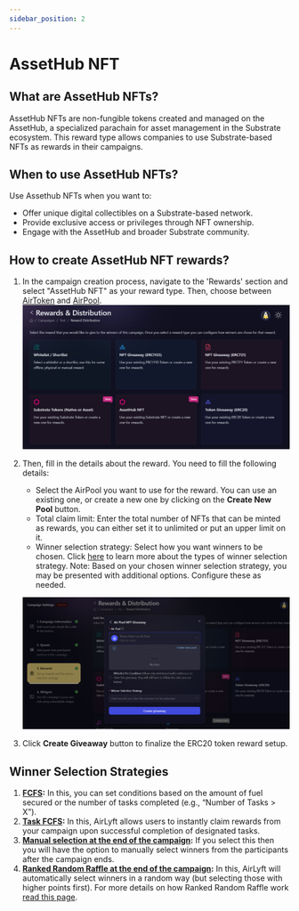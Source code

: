 ```yaml
---
sidebar_position: 2
---
```


# AssetHub NFT

## What are AssetHub NFTs?

AssetHub NFTs are non-fungible tokens created and managed on the AssetHub, a specialized parachain for asset management in the Substrate ecosystem. This reward type allows companies to use Substrate-based NFTs as rewards in their campaigns.

## When to use AssetHub NFTs?

Use Assethub NFTs when you want to:

- Offer unique digital collectibles on a Substrate-based network.
- Provide exclusive access or privileges through NFT ownership.
- Engage with the AssetHub and broader Substrate community.

## How to create AssetHub NFT rewards?

1. In the campaign creation process, navigate to the 'Rewards' section and select "AssetHub NFT" as your reward type. Then, choose between [AirToken](../../../air-token) and [AirPool](../../../air-pool).
![Creating a AssetHub NFT Giveaway](../images/rewardsmain.png)

2. Then, fill in the details about the reward. You need to fill the following details:
    - Select the AirPool you want to use for the reward. You can use an existing one, or create a new one by clicking on the **Create New Pool** button.
    - Total claim limit: Enter the total number of NFTs that can be minted as rewards, you can either set it to unlimited or put an upper limit on it.
    - Winner selection strategy: Select how you want winners to be chosen. Click [here](../winner-selection) to learn more about the types of winner selection strategy. 
    Note: Based on your chosen winner selection strategy, you may be presented with additional options. Configure these as needed.

    ![AssetHub NFT Creation](../images/assethubnftrewardcreation.png)

3. Click **Create Giveaway** button to finalize the ERC20 token reward setup.

## Winner Selection Strategies
1. **[FCFS](../winner-selection/fcfs):** In this, you can set conditions based on the amount of fuel secured or the number of tasks completed (e.g., “Number of Tasks > X”).
2. **[Task FCFS](../winner-selection/task-fcfs):** In this, AirLyft allows users to instantly claim rewards from your campaign upon successful completion of designated tasks.
3. **[Manual selection at the end of the campaign](../winner-selection/manual):** If you select this then you will have the option to manually select winners from the participants after the campaign ends.
4. **[Ranked Random Raffle at the end of the campaign](../winner-selection/ranked-random):** In this, AirLyft will automatically select winners in a random way (but selecting those with higher points first). For more details on how Ranked Random Raffle work [read this page](../winner-selection/ranked-random).